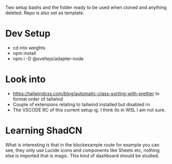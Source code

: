Two setup bashs and the folder ready to be used when cloned and anything deleted. Repo is also set as template. 

# Dev Setup
- cd into weights
- npm install
- npm i -D @sveltejs/adapter-node

# Look into
- https://tailwindcss.com/blog/automatic-class-sorting-with-prettier to format order of tailwind
- Couple of extensions relating to tailwind installed but disabled rn
- The VSCODE RC of this current setup ig. I think its in WSL I am not sure. 

# Learning ShadCN

What is interesting is that in the blockexample route for example you can see, they only use Lucide icons and components like Sheets etc, nothing else is imported that is magic. This kind of dashboard should be studied. 